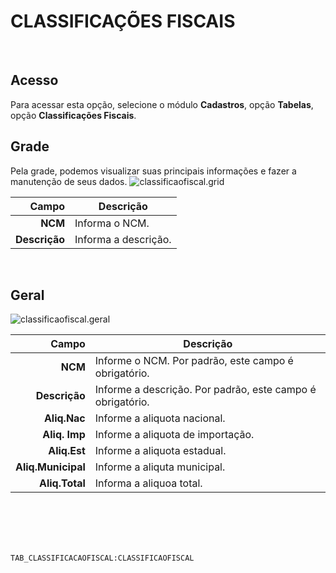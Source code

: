 # CLASSIFICAÇÕES FISCAIS
<br>

## Acesso
Para acessar esta opção, selecione o módulo **Cadastros**, opção **Tabelas**, opção **Classificações Fiscais**.
<br>

## Grade
Pela grade, podemos visualizar suas principais informações e fazer a manutenção de seus dados.
![classificaofiscal.grid](https://raw.githubusercontent.com/netforcews/docs-erp/master/cadastros/imagens/classificaofiscal.grid.png)

Campo | Descrição
--:|---
**NCM** | Informa o NCM.
**Descrição** | Informa a descrição.
<br>

## Geral
![classificaofiscal.geral](https://raw.githubusercontent.com/netforcews/docs-erp/master/cadastros/imagens/classificaofiscal.geral.png)

Campo | Descrição
--:|---
**NCM** | Informe o NCM. Por padrão, este campo é obrigatório.
**Descrição** | Informe a descrição. Por padrão, este campo é obrigatório.
**Aliq.Nac** | Informe a aliquota nacional.
**Aliq. Imp** | Informe a aliquota de importação.
**Aliq.Est** | Informe a aliquota estadual.
**Aliq.Municipal** | Informe a aliquta municipal.
**Aliq.Total** | Informa a aliquoa total.
<br>
<br>
<br>
<br>

```TAB_CLASSIFICACAOFISCAL:CLASSIFICAOFISCAL```
